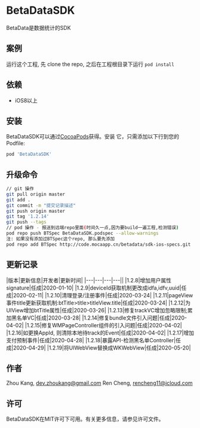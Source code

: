 # BetaDataSDK

BetaData是数据统计的SDK
## 案例

运行这个工程, 先 clone the repo, 之后在工程根目录下运行  `pod install` 

## 依赖
* iOS8以上


## 安装

BetaDataSDK可以通过[CocoaPods](https://cocoapods.org)获得。安装
它，只需添加以下行到您的Podfile:

```ruby
pod 'BetaDataSDK'
```

## 升级命令
```bash
// git 操作
git pull origin master
git add .
git commit -m "提交记录描述"
git push origin master
git tag '1.2.14'
git push --tags
// pod 操作 - 报送到远端repo里面(时间久一点,因为要build一遍工程,检测错误)
pod repo push BTSpec BetaDataSDK.podspec --allow-warnings
注: 如果没有添加过BTSpec这个repo, 那么要先添加
pod repo add BTSpec http://code.mocaapp.cn/betadata/sdk-ios-specs.git
```


## 更新记录
|版本|更新信息|开发者|更新时间|
|---|---|---|---||
|1.2.8|增加用户属性signature|任成|2020-01-10|
|1.2.9|deviceId获取机制更改成idfa,idfv,uuid|任成|2020-02-11|
|1.2.10|清理登录/注册事件|任成|2020-03-24|
|1.2.11|pageView事件title更新获取机制:btTitle>title>titleView.title|任成|2020-03-24|
|1.2.12|为UIView增加btTitle属性|任成|2020-03-26|
|1.2.13|修复trackVC增加忽略限制;累加黑名单VC|任成|2020-03-28|
|1.2.14|修复bundle文件引入问题|任成|2020-04-02|
|1.2.15|修复WMPageController组件的引入问题|任成|2020-04-02|
|1.2.16|如更换AppId, 则清除本地待track的Event|任成|2020-04-02|
|1.2.17|增加支付预制事件|任成|2020-04-28|
|1.2.18|暴露API-检测黑名单Controller|任成|2020-04-29|
|1.2.19|将UIWebView替换成WKWebView|任成|2020-05-20|

## 作者

Zhou Kang, dev.zhoukang@gmail.com
Ren Cheng, rencheng11@icloud.com

## 许可

BetaDataSDK在MIT许可下可用。有关更多信息，请参见许可文件。
